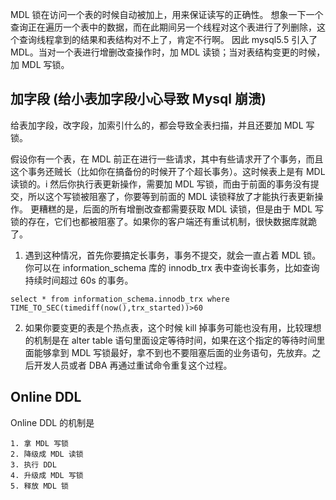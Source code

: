 MDL 锁在访问一个表的时候自动被加上，用来保证读写的正确性。
想象一下一个查询正在遍历一个表中的数据，而在此期间另一个线程对这个表进行了列删除，这个查询线程拿到的结果和表结构对不上了，肯定不行啊。
因此 mysql5.5 引入了 MDL。当对一个表进行增删改查操作时，加 MDL 读锁；当对表结构变更的时候，加 MDL 写锁。

## 加字段 (给小表加字段小心导致 Mysql 崩溃)

给表加字段，改字段，加索引什么的，都会导致全表扫描，并且还要加 MDL 写锁。

假设你有一个表，在 MDL 前正在进行一些请求，其中有些请求开了个事务，而且这个事务还贼长（比如你在搞备份的时候开了个超长事务）。这时候表上是有 MDL 读锁的。i
然后你执行表更新操作，需要加 MDL 写锁，而由于前面的事务没有提交，所以这个写锁被阻塞了，你要等到前面的 MDL 读锁释放了才能执行表更新操作。
更糟糕的是，后面的所有增删改查都需要获取 MDL 读锁，但是由于 MDL 写锁的存在，它们也都被阻塞了。如果你的客户端还有重试机制，很快数据库就跪了。

1. 遇到这种情况，首先你要搞定长事务，事务不提交，就会一直占着 MDL 锁。你可以在 information_schema 库的 innodb_trx 表中查询长事务，比如查询持续时间超过 60s 的事务。

```
select * from information_schema.innodb_trx where TIME_TO_SEC(timediff(now(),trx_started))>60
```

2. 如果你要变更的表是个热点表，这个时候 kill 掉事务可能也没有用，比较理想的机制是在 alter table 语句里面设定等待时间，如果在这个指定的等待时间里面能够拿到 MDL 写锁最好，拿不到也不要阻塞后面的业务语句，先放弃。之后开发人员或者 DBA 再通过重试命令重复这个过程。

## Online DDL

Online DDL 的机制是

```
1. 拿 MDL 写锁
2. 降级成 MDL 读锁
3. 执行 DDL
4. 升级成 MDL 写锁
5. 释放 MDL 锁
```
